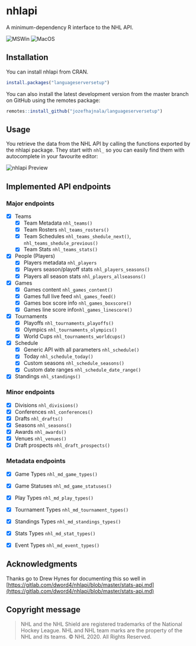 # nhlapi

A minimum-dependency R interface to the NHL API.

![MSWin](https://github.com/jozefhajnala/nhlapi/workflows/check_win/badge.svg)
![MacOS](https://github.com/jozefhajnala/nhlapi/workflows/check_macos/badge.svg)

## Installation

You can install nhlapi from CRAN. 

```r
install.packages("languageserversetup")
```

You can also install the latest development version from the master branch on GitHub using the remotes package:

```r
remotes::install_github("jozefhajnala/languageserversetup")
```

## Usage

You retrieve the data from the NHL API by calling the functions exported by the nhlapi package. They start with `nhl_` so you can easily find them with autocomplete in your favourite editor:

![nhlapi Preview](https://user-images.githubusercontent.com/23148397/80225712-b5dc3c00-864b-11ea-9613-a5c08749933f.gif)

## Implemented API endpoints

### Major endpoints

- [x] Teams
    - [x] Team Metadata `nhl_teams()`
    - [x] Team Rosters `nhl_teams_rosters()`
    - [x] Team Schedules `nhl_teams_shedule_next()`, `nhl_teams_shedule_previous()`
    - [x] Team Stats `nhl_teams_stats()`
    
- [x] People (Players)
    - [x] Players metadata `nhl_players`
    - [x] Players season/playoff stats `nhl_players_seasons()`
    - [x] Players all season stats `nhl_players_allseasons()`

- [x] Games
    - [x] Games content `nhl_games_content()`
    - [x] Games full live feed `nhl_games_feed()`
    - [x] Games box score info `nhl_games_boxscore()`
    - [x] Games line score info`nhl_games_linescore()`

- [x] Tournaments
    - [x] Playoffs `nhl_tournaments_playoffs()`
    - [x] Olympics `nhl_tournaments_olympics()`
    - [x] World Cups `nhl_tournaments_worldcups()`
    
- [x] Schedule
    - [x] Generic API with all parameters `nhl_schedule()`
    - [x] Today `nhl_schedule_today()`
    - [x] Custom seasons `nhl_schedule_seasons()`
    - [x] Custom date ranges `nhl_schedule_date_range()`

- [x] Standings `nhl_standings()`

### Minor endpoints

- [x] Divisions `nhl_divisions()`
- [x] Conferences `nhl_conferences()`
- [x] Drafts `nhl_drafts()`
- [x] Seasons `nhl_seasons()`
- [x] Awards `nhl_awards()`
- [x] Venues `nhl_venues()`
- [x] Draft prospects `nhl_draft_prospects()`

### Metadata endpoints

- [x] Game Types `nhl_md_game_types()`
- [x] Game Statuses `nhl_md_game_statuses()`
- [x] Play Types `nhl_md_play_types()`
- [x] Tournament Types `nhl_md_tournament_types()`
- [x] Standings Types `nhl_md_standings_types()`
- [x] Stats Types `nhl_md_stat_types()`
- [x] Event Types `nhl_md_event_types()`


## Acknowledgments

Thanks go to Drew Hynes for documenting this so well in [https://gitlab.com/dword4/nhlapi/blob/master/stats-api.md](https://gitlab.com/dword4/nhlapi/blob/master/stats-api.md)


## Copyright message

> NHL and the NHL Shield are registered trademarks of the National Hockey League. NHL and NHL team marks are the property of the NHL and its teams. © NHL 2020. All Rights Reserved.

